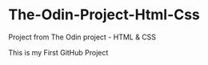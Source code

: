 # The-Odin-Project-Html-Css
Project from The Odin project - HTML &amp; CSS

This is my First GitHub Project
